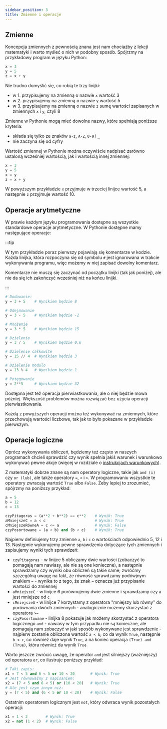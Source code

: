```yaml
---
sidebar_position: 3
title: Zmienne i operacje
---
```


## Zmienne

Koncepcja zmiennych z pewnością znana jest nam chociażby z lekcji matematyki i
warto myśleć o nich w podobny sposób. Spójrzmy na przykładowy program w
języku Python:

```python showLineNumbers
x = 3
y = 5
z = x + y
```

Nie trudno domyślić się, co robią te trzy linijki:

- w 1. przypisujemy na zmienną o nazwie `x` wartość 3
- w 2. przypisujemy na zmienną o nazwie `y` wartość 5
- w 3. przypisujemy na zmienną o nazwie `z` sumę wartości zapisanych w zmiennych
  `x` i `y`, czyli 8

Zmienne w Pythonie mogą mieć dowolne nazwy, które spełniają poniższe kryteria:

- składa się tylko ze znaków `a-z`, `A-Z`, `0-9` i `_`
- nie zaczyna się od cyfry

Wartość zmiennej w Pythonie można oczywiście nadpisać zarówno ustaloną wcześniej
wartością, jak i wartością innej zmiennej:

```python showLineNumbers
x = 3
y = 5
x = y
z = x + y
```
W powyższym przykładzie `x` przyjmuje w trzeciej linijce wartość 5, a następnie
`z` przyjmuje wartość 10.

## Operacje arytmetyczne

W prawie każdym języku programowania dostępne są wszystkie standardowe operacje
arytmetyczne. W Pythonie dostępne mamy następujące operacje:

:::tip

W tym przykładzie poraz pierwszy pojawiają się komentarze w kodzie. Każda
linijka, która rozpoczyna się od symbolu `#` jest ignorowana w trakcie
wykonywania programu, więc możemy w niej zapisać dowolny komentarz.

Komentarze nie muszą się zaczynać od początku linijki (tak jak poniżej), ale
nie da się ich zakończyć wcześniej niż na końcu linijki.

:::

```python showLineNumbers
# Dodawanie:
y = 3 + 5    # Wynikiem będzie 8

# Odejmowanie
y = 3 - 5    # Wynikiem będzie -2

# Mnożenie
y = 3 * 5    # Wynikiem będzie 15

# Dzielenie
y = 3 / 5    # Wynikiem będzie 0.6

# Dzielenie całkowite
y = 15 // 4  # Wynikiem będzie 3

# Dzielenie modulo
y = 13 % 4   # Wynikiem będzie 1

# Potęgowanie
y = 2**5     # Wynikiem będzie 32
```
Dostępna jest też operacja pierwiastkowania, ale o niej będzie mowa później.
Większość problemów można rozwiązać bez użycia operacji pierwiastkowania.

Każdą z powyższych operacji można też wykonywać na zmiennych, które przechowują
wartości liczbowe, tak jak to było pokazane w przykładzie pierwszym.

## Operacje logiczne

Oprócz wykonywania obliczeń, będziemy też często w naszych programach chcieli
sprawdzić czy wynik spełnia jakiś warunek i warunkowo wykonywać pewne akcje
(więcej w rozdziale o [instrukcjach warunkowych](./5-conditional-statements.md)).

Z matematyki dobrze znane są nam operatory logiczne, takie jak `and (i)` czy
`or (lub)`, ale także operatory `=`, `<` i `>`. W programowaniu wszystkie te
operatory zwracają wartość `True` albo `False`. Żeby lepiej to zrozumieć,
spójrzmy na poniższy przykład:

```python showLineNumbers
a = 5
b = 12
c = 13

czyPitagoras = (a**2 + b**2) == c**2    # Wynik: True
aMniejszeC = a < c                      # Wynik: True
cMniejszeRówneA = c <= a                # Wynik: False
czyPosortowane = (a < b) and (b < c)    # Wynik: True
```

Najpierw definiujemy trzy zmienne `a`, `b` i `c` o wartościach odpowiednio 5, 12
i 13. Następnie wykonujemy pewne sprawdzenia dotyczące tych zmiennych i zapisujemy
wyniki tych sprawdzeń:

- `czyPitagoras` - w linijce 5 obliczamy dwie wartości (zobaczyć to pomagają
  nam nawiasy, ale nie są one konieczne), a następnie sprawdzamy czy wyniki
  obu obliczeń są takie same; zwróćmy szczególną uwagę na fakt, że równość
  sprawdzamy podówjnym znakiem `=` - wynika to z tego, że znak `=` oznacza już
  przypisanie wartości do zmiennej
- `aMniejszeC` - w linijce 6 porównujemy dwie zmienne i sprawdzamy czy `a` jest
  mniejsze od `c`
- `cMniejszeA` - w linijce 7 korzystamy z operatora "mniejszy lub równy" do
  porównania dwóch zmiennych - analogicznie możemy skorzystać z operatora `>=`
- `czyPosortowane` - linijka 8 pokazuje jak możemy skorzystać z operatora
  logicznego `and` - nawiasy w tym przypadku nie są konieczne, ale pomagają nam
  zobaczyć w jaki sposób wykonywane jest sprawdzenie - najpierw zostanie
  obliczona wartość `a < b`, co da wynik `True`, następnie `b < c`, co również
  daje wynik `True`, a na koniec operacja `(True) and (True)`, która również da
  wynik `True`

Warto jeszcze zwrócić uwagę, że operator `and` jest silniejszy (ważniejszy) od
operatora `or`, co ilustruje poniższy przykład:

```python showLineNumbers
# Taki zapis:
x1 = 7 < 5 and 6 < 5 or 10 < 20       # Wynik: True
# Jest równoważny z napisaniem:
x2 = (7 < 5 and 6 < 5) or (10 < 20)   # Wynik: True
# Ale jest czym innym niż:
y = (7 < 5) and (6 < 5 or 10 < 20)    # Wynik: False
```

Ostatnim operatorem logicznym jest `not`, który odwraca wynik pozostałych
operacji:

```python showLineNumbers
x1 = 1 < 2        # Wynik: True
x2 = not (1 < 2)  # Wynik: False
```
